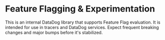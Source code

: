 # Feature Flagging & Experimentation

This is an internal DataDog library that supports Feature Flag evaluation. It is intended for use in tracers and DataDog services. Expect frequent breaking changes and major bumps before it's stabilized.
